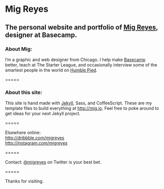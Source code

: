 Mig Reyes
=====

## The personal website and portfolio of [Mig Reyes](http://mig.io), designer at Basecamp.

### About Mig:
I’m a graphic and web designer from Chicago. I help make [Basecamp](http://basecamp.com) better, teach at The Starter League, and occasionally interview some of the smartest people in the world on [Humble Pied](http://humblepied.com).

=====

### About this site:
This site is hand made with [Jekyll](http://jekyllrb.com), Sass, and CoffeeScript. These are my template files to build everything at http://mig.io. Feel free to poke around to get ideas for your next Jekyll project.

=====

Elsewhere online:  
http://dribbble.com/migreyes  
http://instagram.com/migreyes

=====

Contact:
[@migreyes](http://twitter.com/migreyes) on Twitter is your best bet.

=====

Thanks for visiting.